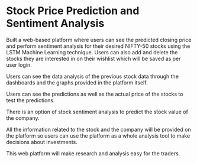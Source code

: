# Stock Price Prediction and Sentiment Analysis
Built a web-based platform where users can see the predicted closing price and perform sentiment analysis for their desired NIFTY-50 stocks using the LSTM Machine Learning technique.
Users can also add and delete the stocks they are interested in on their wishlist which will be saved as per user login.
 
Users can see the data analysis of the previous stock data through the dashboards and the graphs provided in the platform itself.

Users can see the predictions as well as the actual price of the stocks to test the predictions. 

There is an option of stock sentiment analysis to predict the stock value of the company.

All the information related to the stock and the company will be provided on the platform so users can use the platform as a whole analysis tool to make decisions about investments.

This web platform will make research and analysis easy for the traders.
